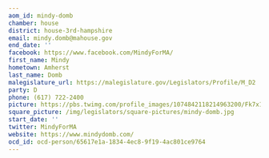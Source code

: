 ```yaml
---
aom_id: mindy-domb
chamber: house
district: house-3rd-hampshire
email: mindy.domb@mahouse.gov
end_date: ''
facebook: https://www.facebook.com/MindyForMA/
first_name: Mindy
hometown: Amherst
last_name: Domb
malegislature_url: https://malegislature.gov/Legislators/Profile/M_D2
party: D
phone: (617) 722-2400
picture: https://pbs.twimg.com/profile_images/1074842118214963200/Fk7x1xH3_400x400.jpg
square_picture: /img/legislators/square-pictures/mindy-domb.jpg
start_date: ''
twitter: MindyForMA
website: https://www.mindydomb.com/
ocd_id: ocd-person/65617e1a-1834-4ec8-9f19-4ac801ce9764
---
```

